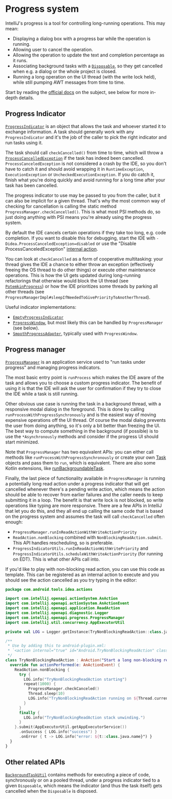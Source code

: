 # Progress system

IntelliJ's progress is a tool for controlling long-running operations. This may mean:

* Displaying a dialog box with a progress bar while the operation is running.
* Allowing user to cancel the operation.
* Allowing the operation to update the text and completion percentage as it runs.
* Associating background tasks with a [`Disposable`](../../../../idea/platform/util/src/com/intellij/openapi/Disposable.java), so they get
cancelled when e.g. a dialog or the whole project is closed.
* Running a long operation on the UI thread (with the write lock held), while still pumping AWT messages from time to time.

Start by reading the [official docs](https://www.jetbrains.org/intellij/sdk/docs/basics/architectural_overview/general_threading_rules.html#background-processes-and-processcanceledexception)
on the subject, see below for more in-depth details.

## Progress Indicator

[`ProgressIndicator`](../../../../idea/platform/core-api/src/com/intellij/openapi/progress/ProgressIndicator.java) is an object that allows
the task and whoever started it to exchange information. A task should generally work with any `ProgressIndicator` and it's the job of the
caller to pick the right indicator and run tasks using it.

The task should call `checkCancelled()` from time to time, which will throw a
[`ProcessCancelledException`](../../../../idea/platform/util/src/com/intellij/openapi/progress/ProcessCanceledException.java) if the task
has indeed been cancelled. `ProcessCanceledException` is not considered a crash by the IDE, so you don't have to catch it and should avoid
wrapping it in `RuntimeException`, `ExecutionException` or `UncheckedExecutionException`. If you do catch it, finish what you're doing
quickly and avoid running for a long time after your task has been cancelled.

The progress indicator to use may be passed to you from the caller, but it can also be implicit for a given thread. That's why the most
common way of checking for cancellation is calling the static method `ProgressManager.checkCancelled()`. This is what most PSI methods do,
so just doing anything with PSI means you're already using the progress system.

By default the IDE cancels certain operations if they take too long, e.g. code completion. If you want to disable this for debugging, start
the IDE with `-Didea.ProcessCanceledException=disabled` or use the "Disable ProcessCanceledException"
[internal action](../../../../idea/platform/platform-impl/src/com/intellij/internal/DisablePCEAction.java).

You can look at `checkCancelled` as a form of cooperative multitasking: your thread gives the IDE a chance to either throw an exception
(effectively freeing the OS thread to do other things) or execute other maintenance operations. This is how the UI gets updated during
long-running refactorings that otherwise would block the UI thread (see
[`PotemkinProgress`](../../../../idea/platform/platform-impl/src/com/intellij/openapi/progress/util/PotemkinProgress.java)) or how the IDE
prioritizes some threads by parking all other threads (see `ProgressManagerImpl#sleepIfNeededToGivePriorityToAnotherThread`).

Useful indicator implementations:
* [`EmptyProgressIndicator`](../../../../idea/platform/core-api/src/com/intellij/openapi/progress/EmptyProgressIndicator.java)
* [`ProgressWindow`](../../../../idea/platform/platform-impl/src/com/intellij/openapi/progress/util/ProgressWindow.java), but most likely
this can be handled by `ProgressManager` (see below).
* [`SmoothProgressAdapter`](../../../../idea/platform/platform-impl/src/com/intellij/openapi/progress/util/SmoothProgressAdapter.java),
typically used with `ProgressWindow`.

## Progress manager
[`ProgressManager`](../../../../idea/platform/core-api/src/com/intellij/openapi/progress/ProgressManager.java) is an application service
used to "run tasks under progress" and managing progress indicators.

The most basic entry point is `runProcess` which makes the IDE aware of the task and allows you to choose a custom progress indicator. The
benefit of using it is that the IDE will ask the user for confirmation if they try to close the IDE while a task is still running.

Other obvious use case is running the task in a background thread, with a responsive modal dialog in the foreground. This is done by calling
`runProcessWithProgressSynchronously` and is the easiest way of moving expensive operations off the UI thread. Of course the modal dialog
prevents the user from doing anything, so it's only a bit better than freezing the UI. The best way to compute something in the background
(if possible) is to use the `*Asynchronously` methods and consider if the progress UI should start minimized.

Note that `ProgressManager` has two equivalent APIs: you can either call methods like `runProcessWithProgressSynchronously` or create your
own [Task](../../../../idea/platform/core-api/src/com/intellij/openapi/progress/Task.java) objects and pass them to `run`, which is
equivalent. There are also some Kotlin extensions, like [runBackgroundableTask](../../../../idea/platform/platform-impl/src/com/intellij/openapi/progress/progress.kt).

Finally, the last piece of functionality available in `ProgressManager` is running a potentially long read action under a progress indicator
that will get cancelled whenever there's a pending write action, which means the action should be able to recover from earlier failures and
the caller needs to keep submitting it in a loop. The benefit is that write lock is not blocked, so write operations like typing are more
responsive. There are a few APIs in IntelliJ that let you do this, and they all end up calling the same code that is based on the progress
system and assumes the task will call `checkCancelled` often enough:
* `ProgressManager.runInReadActionWithWriteActionPriority`
* `ReadAction.nonBlocking` combined with `NonBlockingReadAction.submit`. This API handles rescheduling, so is preferable.
* `ProgressIndicatorUtils.runInReadActionWithWritePriority` and `ProgressIndicatorUtils.scheduleWithWriteActionPriority` (for running on
EDT). This is what other APIs call into.

If you'd like to play with non-blocking read action, you can use this code as template. This can be registered as an internal action
to execute and you should see the action cancelled as you try typing in the editor:

```kotlin
package com.android.tools.idea.actions

import com.intellij.openapi.actionSystem.AnAction
import com.intellij.openapi.actionSystem.AnActionEvent
import com.intellij.openapi.application.ReadAction
import com.intellij.openapi.diagnostic.Logger
import com.intellij.openapi.progress.ProgressManager
import com.intellij.util.concurrency.AppExecutorUtil

private val LOG = Logger.getInstance(TryNonBlockingReadAction::class.java)

/**
 * Use by adding this to android-plugin.xml:
 * `<action internal="true" id="Android.TryNonBlockingReadAction" class="com.android.tools.idea.actions.TryNonBlockingReadAction"/`
 */
class TryNonBlockingReadAction : AnAction("Start a long non-blocking read action") {
  override fun actionPerformed(e: AnActionEvent) {
    ReadAction.nonBlocking {
      try {
        LOG.info("TryNonBlockingReadAction starting")
        repeat(1000) {
          ProgressManager.checkCanceled()
          Thread.sleep(10)
          LOG.info("TryNonBlockingReadAction running on ${Thread.currentThread().name}")
        }
      }
      finally {
        LOG.info("TryNonBlockingReadAction stack unwinding.")
      }
    }.submit(AppExecutorUtil.getAppExecutorService())
      .onSuccess { LOG.info("success") }
      .onError { t -> LOG.info("error: ${t::class.java.name}") }
  }
}
```

## Other related APIs

[`BackgroundTaskUtil`](../../../../idea/platform/platform-impl/src/com/intellij/openapi/progress/util/BackgroundTaskUtil.java) contains
methods for executing a piece of code, synchronously or on a pooled thread, under a progress indicator tied to a given `Disposable`, which
means the indicator (and thus the task itself) gets cancelled when the `Disposable` is disposed.
